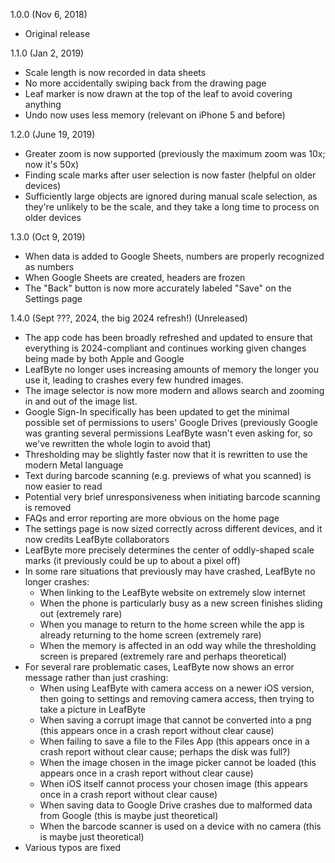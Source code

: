 1.0.0 (Nov 6, 2018)
* Original release

1.1.0 (Jan 2, 2019)
* Scale length is now recorded in data sheets
* No more accidentally swiping back from the drawing page
* Leaf marker is now drawn at the top of the leaf to avoid covering anything
* Undo now uses less memory (relevant on iPhone 5 and before)

1.2.0 (June 19, 2019)
* Greater zoom is now supported (previously the maximum zoom was 10x; now it's 50x)
* Finding scale marks after user selection is now faster (helpful on older devices)
* Sufficiently large objects are ignored during manual scale selection, as they're unlikely to be the scale, and they take a long time to process on older devices

1.3.0 (Oct 9, 2019)
* When data is added to Google Sheets, numbers are properly recognized as numbers
* When Google Sheets are created, headers are frozen
* The "Back" button is now more accurately labeled "Save" on the Settings page

1.4.0 (Sept ???, 2024, the big 2024 refresh!) (Unreleased)
* The app code has been broadly refreshed and updated to ensure that everything is 2024-compliant and continues working given changes being made by both Apple and Google
* LeafByte no longer uses increasing amounts of memory the longer you use it, leading to crashes every few hundred images.
* The image selector is now more modern and allows search and zooming in and out of the image list.
* Google Sign-In specifically has been updated to get the minimal possible set of permissions to users' Google Drives (previously Google was granting several permissions LeafByte wasn't even asking for, so we've rewritten the whole login to avoid that) 
* Thresholding may be slightly faster now that it is rewritten to use the modern Metal language
* Text during barcode scanning (e.g. previews of what you scanned) is now easier to read
* Potential very brief unresponsiveness when initiating barcode scanning is removed
* FAQs and error reporting are more obvious on the home page
* The settings page is now sized correctly across different devices, and it now credits LeafByte collaborators
* LeafByte more precisely determines the center of oddly-shaped scale marks (it previously could be up to about a pixel off)
* In some rare situations that previously may have crashed, LeafByte no longer crashes: 
    * When linking to the LeafByte website on extremely slow internet
    * When the phone is particularly busy as a new screen finishes sliding out (extremely rare)
    * When you manage to return to the home screen while the app is already returning to the home screen (extremely rare)    
    * When the memory is affected in an odd way while the thresholding screen is prepared (extremely rare and perhaps theoretical)
* For several rare problematic cases, LeafByte now shows an error message rather than just crashing: 
    * When using LeafByte with camera access on a newer iOS version, then going to settings and removing camera access, then trying to take a picture in LeafByte 
    * When saving a corrupt image that cannot be converted into a png (this appears once in a crash report without clear cause)
    * When failing to save a file to the Files App (this appears once in a crash report without clear cause; perhaps the disk was full?)
    * When the image chosen in the image picker cannot be loaded (this appears once in a crash report without clear cause)
    * When iOS itself cannot process your chosen image (this appears once in a crash report without clear cause)
    * When saving data to Google Drive crashes due to malformed data from Google (this is maybe just theoretical)
    * When the barcode scanner is used on a device with no camera (this is maybe just theoretical)
* Various typos are fixed
